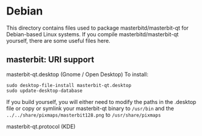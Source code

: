 
Debian
====================
This directory contains files used to package masterbitd/masterbit-qt
for Debian-based Linux systems. If you compile masterbitd/masterbit-qt yourself, there are some useful files here.

## masterbit: URI support ##


masterbit-qt.desktop  (Gnome / Open Desktop)
To install:

	sudo desktop-file-install masterbit-qt.desktop
	sudo update-desktop-database

If you build yourself, you will either need to modify the paths in
the .desktop file or copy or symlink your masterbit-qt binary to `/usr/bin`
and the `../../share/pixmaps/masterbit128.png` to `/usr/share/pixmaps`

masterbit-qt.protocol (KDE)

